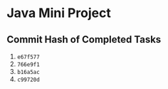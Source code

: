 # Java Mini Project

## Commit Hash of Completed Tasks
1. `e67f577`
2. `766e9f1`
3. `b16a5ac`
4. `c99720d`
